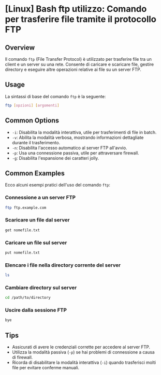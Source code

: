 # [Linux] Bash ftp utilizzo: Comando per trasferire file tramite il protocollo FTP

## Overview
Il comando `ftp` (File Transfer Protocol) è utilizzato per trasferire file tra un client e un server su una rete. Consente di caricare e scaricare file, gestire directory e eseguire altre operazioni relative ai file su un server FTP.

## Usage
La sintassi di base del comando `ftp` è la seguente:

```bash
ftp [opzioni] [argomenti]
```

## Common Options
- `-i`: Disabilita la modalità interattiva, utile per trasferimenti di file in batch.
- `-v`: Abilita la modalità verbosa, mostrando informazioni dettagliate durante il trasferimento.
- `-n`: Disabilita l'accesso automatico al server FTP all'avvio.
- `-p`: Usa una connessione passiva, utile per attraversare firewall.
- `-g`: Disabilita l'espansione dei caratteri jolly.

## Common Examples
Ecco alcuni esempi pratici dell'uso del comando `ftp`:

### Connessione a un server FTP
```bash
ftp ftp.example.com
```

### Scaricare un file dal server
```bash
get nomefile.txt
```

### Caricare un file sul server
```bash
put nomefile.txt
```

### Elencare i file nella directory corrente del server
```bash
ls
```

### Cambiare directory sul server
```bash
cd /path/to/directory
```

### Uscire dalla sessione FTP
```bash
bye
```

## Tips
- Assicurati di avere le credenziali corrette per accedere al server FTP.
- Utilizza la modalità passiva (`-p`) se hai problemi di connessione a causa di firewall.
- Ricorda di disabilitare la modalità interattiva (`-i`) quando trasferisci molti file per evitare conferme manuali.
